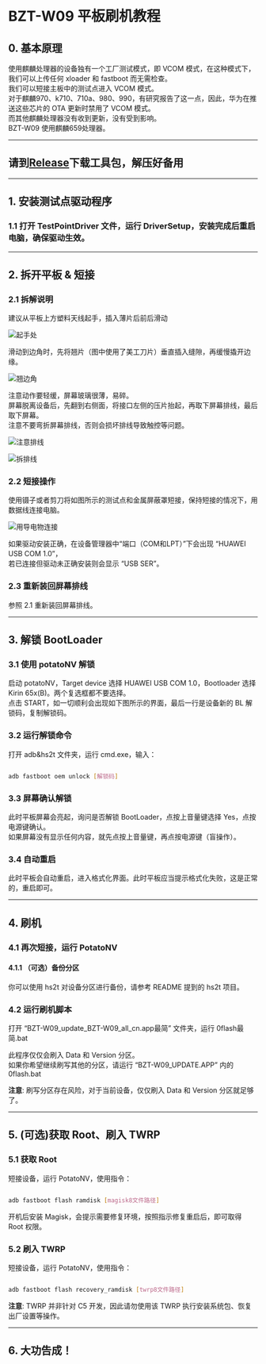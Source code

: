 # BZT-W09 平板刷机教程

## 0. 基本原理

使用麒麟处理器的设备独有一个工厂测试模式，即 VCOM 模式，在这种模式下，我们可以上传任何 xloader 和 fastboot 而无需检查。  
我们可以短接主板中的测试点进入 VCOM 模式。  
对于麒麟970、k710、710a、980、990，有研究报告了这一点，因此，华为在推送这些芯片的 OTA 更新时禁用了 VCOM 模式。  
而其他麒麟处理器没有收到更新，没有受到影响。  
BZT-W09 使用麒麟659处理器。


---

## 请到[Release](https://github.com/Zircon10086/HUAWEI_BZT-W09_StudentPad_Unlock_Guide/releases)下载工具包，解压好备用

---

## 1. 安装测试点驱动程序

### 1.1 打开 TestPointDriver 文件，运行 DriverSetup，安装完成后重启电脑，确保驱动生效。

---

## 2. 拆开平板 & 短接

### 2.1 拆解说明

建议从平板上方塑料天线起手，插入薄片后前后滑动

![起手处](Images/Teardown1.jpg)

滑动到边角时，先将翘片（图中使用了美工刀片）垂直插入缝隙，再缓慢撬开边缘。  

![翘边角](Images/Teardown2.jpg)

注意动作要轻缓，屏幕玻璃很薄，易碎。  
屏幕脱离设备后，先翻到右侧面，将接口左侧的压片抬起，再取下屏幕排线，最后取下屏幕。  
注意不要弯折屏幕排线，否则会损坏排线导致触控等问题。

![注意排线](Images/Teardown3.jpg)

![拆排线](Images/Teardown4.jpg)


### 2.2 短接操作

使用镊子或者剪刀将如图所示的测试点和金属屏蔽罩短接，保持短接的情况下，用数据线连接电脑。  

![用导电物连接](Images/TestPoint.jpg)

如果驱动安装正确，在设备管理器中“端口（COM和LPT）”下会出现 “HUAWEI USB COM 1.0”，  
若已连接但驱动未正确安装则会显示 “USB SER”。

### 2.3 重新装回屏幕排线

参照 2.1 重新装回屏幕排线。

---

## 3. 解锁 BootLoader

### 3.1 使用 potatoNV 解锁

启动 potatoNV，Target device 选择 HUAWEI USB COM 1.0，Bootloader 选择 Kirin 65x(B)。两个复选框都不要选择。  
点击 START，如一切顺利会出现如下图所示的界面，最后一行是设备新的 BL 解锁码，复制解锁码。

### 3.2 运行解锁命令

打开 adb&hs2t 文件夹，运行 cmd.exe，输入：

```bash

adb fastboot oem unlock [解锁码]

```

### 3.3 屏幕确认解锁

此时平板屏幕会亮起，询问是否解锁 BootLoader，点按上音量键选择 Yes，点按电源键确认。  
如果屏幕没有显示任何内容，就先点按上音量键，再点按电源键（盲操作）。

### 3.4 自动重启

此时平板会自动重启，进入格式化界面。此时平板应当提示格式化失败，这是正常的，重启即可。

---

## 4. 刷机

### 4.1 再次短接，运行 PotatoNV

#### 4.1.1 （可选）备份分区

你可以使用 hs2t 对设备分区进行备份，请参考 README 提到的 hs2t 项目。

### 4.2 运行刷机脚本

打开 “BZT-W09_update_BZT-W09_all_cn.app最简” 文件夹，运行 0flash最简.bat

此程序仅仅会刷入 Data 和 Version 分区。  
如果你希望继续刷写其他的分区，请运行 “BZT-W09_UPDATE.APP” 内的 0flash.bat

**注意**: 刷写分区存在风险，对于当前设备，仅仅刷入 Data 和 Version 分区就足够了。

---

## 5. (可选)获取 Root、刷入 TWRP

### 5.1 获取 Root

短接设备，运行 PotatoNV，使用指令：

```bash

adb fastboot flash ramdisk [magisk8文件路径]

```

开机后安装 Magisk，会提示需要修复环境，按照指示修复重启后，即可取得 Root 权限。

### 5.2 刷入 TWRP

短接设备，运行 PotatoNV，使用指令：

```bash

adb fastboot flash recovery_ramdisk [twrp8文件路径]

```

**注意**: TWRP 并非针对 C5 开发，因此请勿使用该 TWRP 执行安装系统包、恢复出厂设置等操作。

---

## 6. 大功告成！

